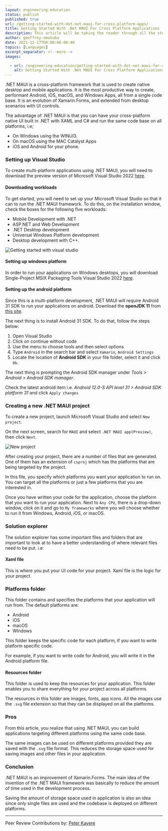 ```yaml
---
layout: engineering-education
status: publish
published: true
url: /getting-started-with-dot-net-maui-for-cross-platform-apps/
title: Getting Started With .Net MAUI For Cross Platform Applications
description: This article will be taking the reader through all the steps needed in order to build cross-platform applications for Android, iOS, macOS, and Windows with visual studio 2022 using .NET MAUI.
author: geoffrey-omukuba
date: 2021-12-17T00:00:00-00:40
topics: [Languages]
excerpt_separator: <!--more-->
images:

  - url: /engineering-education/getting-started-with-dot-net-maui-for-cross-platform-apps/hero.png
    alt: Getting Started With .Net MAUI For Cross Platform Applications
---
```

.NET MAUI is a cross-platform framework that is used to create native desktop and mobile applications. It is the most productive way to create, performant Android, iOS, macOS, and Windows Apps, all from a single code base. It is an evolution of Xamarin.Forms, and extended from desktop scenarios with UI controls.
<!--more-->
The advantage of .NET MAUI is that you can have your cross-platform native UI built in .NET with XAML and C# and run the same code base on all platforms, i.e;
- On Windows using the WINUI3.
- On macOS using the MAC Catalyst Apps
- iOS and Android for your phone.

###  Setting up Visual Studio
To create multi-platform applications using .NET MAUI, you will need to download the preview version of Microsoft Visual Studio 2022 [here](https://visualstudio.microsoft.com/vs/preview/).

#### Downloading workloads
To get started, you will need to set up your Microsoft Visual Studio so that it can to run the .NET MAUI framework. To do this, on the installation window, check the boxes for the following five workloads:
- Mobile Development with .NET
- ASP.NET and Web Development
- .NET Desktop development
- Universal Windows Platform development
- Desktop development with C++.

![Getting started with visual studio](/engineering-education/getting-started-with-dot-net-maui-for-cross-platform-apps/workloads.png)

#### Setting up windows platform
In order to run your applications on Windows desktops, you will download Single-Project MSIX Packaging Tools Visual Studio 2022 [here](https://marketplace.visualstudio.com/items?itemName=ProjectReunion.MicrosoftSingleProjectMSIXPackagingToolsDev17).

#### Setting up the android platform
Since this is a multi-platform development, .NET MAUI will require Android 31 SDK to run your applications on android. Download the **openJDK 11** from [this site](https://www.microsoft.com/openjdk).

The next thing is to install Android 31 SDK. To do that, follow the steps below:
1. Open Visual Studio
2. Click on continue without code
3. Use the menu to choose tools and then select options
4. Type `Android` in the search bar and select `Xamarin`, `Android Settings`
5. Locate the location of **Android SDK** in your file folder, select it and click `Ok`.

The next thing is prompting the Android SDK manager under *Tools > Android > Android SDK manager*.

Check the latest android item i.e. *Android 12.0-S API level 31 > Android SDK platform 31* and click `Apply changes`

### Creating a new .NET MAUI project
To create a new project, launch Microsoft Visual Studio and select `New project`.

On the next screen, search for `MAUI` and select `.NET MAUI app(Preview)`, then click `Next`.

![New project](/engineering-education/getting-started-with-dot-net-maui-for-cross-platform-apps/maui.png)

After creating your project, there are a number of files that are generated. One of them has an extension of `csproj` which has the platforms that are being targeted by the project.

In this file, you specify which platforms you want your application to run on. You can target all the platforms or just a few platforms that you are interested in.

Once you have written your code for the application, choose the platform that you want to run your application. Next to `Any CPU`, there is a drop-down window, click on it and go to `My frameworks` where you will choose whether to run it from Windows, Android, iOS, or macOS.

### Solution explorer
The solution explorer has some important files and folders that are important to look at to have a better understanding of where relevant files need to be put. i.e:

#### Xaml file
This is where you put your UI code for your project. Xaml file is the logic for your project.

### Platforms folder
This folder contains and specifies the platforms that your application will run from. The default platforms are:
- Android
- iOS
- macOS
- WIndows

This folder keeps the specific code for each platform, if you want to write platform specific code.

For example, if you want to write code for Android, you will write it in the Android platform file.

#### Resources folder
This folder is used to keep the resources for your application. This folder enables you to share everything for your project across all platforms.

The resources in this folder are images, fonts, app icons. All the images use the `.svg` file extension so that they can be displayed on all the platforms.

### Pros
From this article, you realize that using .NET MAUI, you can build applications targeting different platforms using the same code base.

The same images can be used on different platforms provided they are saved with the `.svg` file format. This reduces the storage space used for saving images and other files in your application.

### Conclusion
.NET MAUI is an improvement of Xamarin.Forms. The main idea of the invention of the .NET MAUI framework was basically to reduce the amount of time used in the development process.

Saving the amount of storage space used in application is also an idea since only single files are used and the codebase is deployed on different platforms.

---
Peer Review Contributions by: [Peter Kayere](/engineering-education/authors/peter-kayere/)
